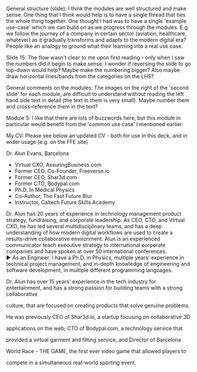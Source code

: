 General structure (slide): I think the modules are well structured and make sense. One thing that I think would help is to have a single thread that ties the whole thing together. One thought I had was to have a single 'example use-case' which we can build on as we progress through the modules. E.g. we follow the journey of a company in certain sector (aviation, healthcare, whatever) as it gradually transforms and adapts to the modern digital era? People like an analogy to ground what their learning into a real use case.


Slide 15: The flow wasn't clear to me upon first reading - only when I saw the numbers did it begin to make sense. I wonder if reversing the slide to go top-down would help? Maybe make the numbering bigger? Also maybe draw horizontal lines/bands from the categories on the LHS? 

General comments on the modules: The images on the right of the 'second slide' for each module, are difficult to understand without reading the left hand side text in detail (the text in them is very small). Maybe number them and cross-reference them in the text?

Module 5: I like that there are lots of buzzwords here, but this module in particular would benefit from the 'common use case' I mentioned earlier

My CV: Please see below an updated CV - both for use in this deck, and in wider usage (e.g. on the FFE site)

Dr. Alun Evans, Barcelona

- Virtual CXO, AssuringBusiness.com
- Former CEO, Co-Founder, Freeverse.io
- Former CEO, Shar3d.com
- Former CTO, Bodypal.com
- Ph.D. In Medical Physics
- Co-Author, The Fast Future Blur
- Instructor, Caltech Future Skills Academy

Dr. Alun has 20 years of experience in technology management product strategy, fundraising, and corporate leadership. As CEO, CTO, and Virtual CXO, he has led several multidisciplinary teams, and has a deep understanding of how modern digital workflows are used to create a results-drive collaborative environment. Alun is an experienced communicator teach executive strategy to international corporate companies and have spoken at over 50 international conferences.  
► As an Engineer: I have a Ph.D. in Physics, multiple years’ experience in technical project management, and in-depth knowledge of engineering and software development, in multiple different programming languages.

Dr. Alun has over 15 years' experience in the tech industry for entertainment,
and has a strong passion for building teams with a strong collaborative

culture, that are focused on creating products that solve genuine problems.

He was previously CEO of Shar3d.io, a startup focusing on collaborative 3D

applications on the web; CTO of Bodypal.com, a technology service that

provided a virtual garment and fitting service, and Director of Barcelona

World Race - THE GAME, the first ever video game that allowed players to

compete in a simultaneous real-world sporting event.

